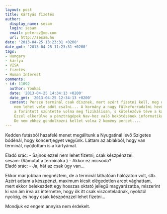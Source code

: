 ```yaml
---
layout: post
title: Kártyás fizetés
author:
  display_name: sesam
  login: sesam
  email: petersz@me.com
  url: http://sesam.hu
date: '2013-04-25 13:23:31 +0200'
date_gmt: '2013-04-25 11:23:31 +0200'
tags:
- Hungary
- kártya
- VISA
- fizetés
- Human Interest
comments:
- id: 11092
  author: Youkai
  date: '2013-04-25 14:34:13 +0200'
  date_gmt: '2013-04-25 12:34:13 +0200'
  content: Persze terminál csak dísznek, mert azért fizetni kell, meg uram bocsás
    nem lehet vele adót csalni... A kormány a nagy fülkeforradalmi hevületben, inkább
    a forintott szüntette volna meg fizikálisan, s kötelezővé téve a kártyást vásárlást.
    Ezzel elkerülve a pénztrágépek Nav-hoz való bekötésének informatikai horror showját.
    De nem ehhez gondolkozni kellet volna 2 kemény percet....
---
```


Kedden futásból hazafelé menet megálltunk a Nyugatinál lévő Szigetes bódénál, hogy koncertjegyet vegyünk. Láttam az ablakból, hogy van terminál, nyújtottam is a kártyámat.

Eladó srác: - Sajnos ezzel nem lehet fizetni, csak készpénzzel.  
sesam: (Rámutat a terminálra.) - Akkor ez micsoda?  
Eladó srác: - Ja, hát az csak úgy van...

Ekkor már jobban megnéztem, de a terminál láthatóan hálózaton volt, stb. Azért adtam a készpénzt, maximum kicsit elégedetlen arcot vághattam, mert ekkor belekezdett egy hosszas oktató jellegű magyarázatba, miszerint ki van ám írva az internetre, hogy ők itt csak viszonteladnak, nyolctól nyolcig, és hogy csak készpénzzel lehet fizetni...

Mondjuk ez engem annyira nem érdekelt.
